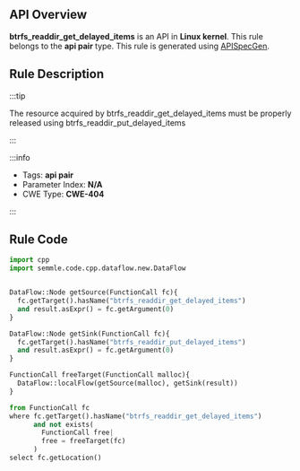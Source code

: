 ---
---


## API Overview
**btrfs_readdir_get_delayed_items** is an API in **Linux kernel**. This rule belongs to the **api pair** type. This rule is generated using [APISpecGen](../../tools/APISpecGen).
## Rule Description

:::tip

The resource acquired by btrfs_readdir_get_delayed_items must be properly released using btrfs_readdir_put_delayed_items

:::

:::info

- Tags: **api pair**
- Parameter Index: **N/A**
- CWE Type: **CWE-404**

:::

## Rule Code
```python
import cpp
import semmle.code.cpp.dataflow.new.DataFlow


DataFlow::Node getSource(FunctionCall fc){
  fc.getTarget().hasName("btrfs_readdir_get_delayed_items")
  and result.asExpr() = fc.getArgument(0)
}

DataFlow::Node getSink(FunctionCall fc){
  fc.getTarget().hasName("btrfs_readdir_put_delayed_items")
  and result.asExpr() = fc.getArgument(0)
}

FunctionCall freeTarget(FunctionCall malloc){
  DataFlow::localFlow(getSource(malloc), getSink(result))
}

from FunctionCall fc
where fc.getTarget().hasName("btrfs_readdir_get_delayed_items")
      and not exists(
        FunctionCall free| 
        free = freeTarget(fc)
      )
select fc.getLocation()

    
```